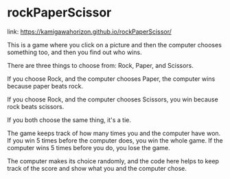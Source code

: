 # rockPaperScissor


link: https://kamigawahorizon.github.io/rockPaperScissor/




This is a game where you click on a picture and then the computer chooses something too, and then you find out who wins.

There are three things to choose from: Rock, Paper, and Scissors.

If you choose Rock, and the computer chooses Paper, the computer wins because paper beats rock.

If you choose Rock, and the computer chooses Scissors, you win because rock beats scissors.

If you both choose the same thing, it's a tie.

The game keeps track of how many times you and the computer have won. If you win 5 times before the computer does, you win the whole game. If the computer wins 5 times before you do, you lose the game.

The computer makes its choice randomly, and the code here helps to keep track of the score and show what you and the computer chose.
